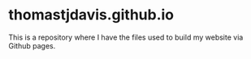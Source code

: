 # thomastjdavis.github.io

This is a repository where I have the files used to build my website via Github pages.
